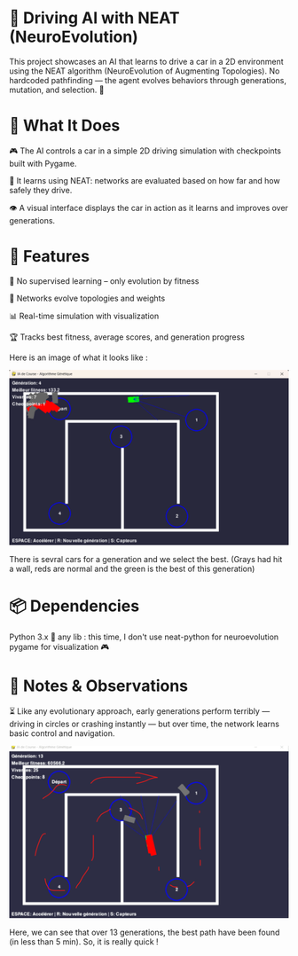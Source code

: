 # 🚗 Driving AI with NEAT (NeuroEvolution)
This project showcases an AI that learns to drive a car in a 2D environment using the NEAT algorithm (NeuroEvolution of Augmenting Topologies). No hardcoded pathfinding — the agent evolves behaviors through generations, mutation, and selection. 🧬

# 🧠 What It Does
🎮 The AI controls a car in a simple 2D driving simulation with checkpoints built with Pygame.

🧬 It learns using NEAT: networks are evaluated based on how far and how safely they drive.

👁️ A visual interface displays the car in action as it learns and improves over generations.

# 🚀 Features
  🔄 No supervised learning – only evolution by fitness

  🧠 Networks evolve topologies and weights

  📊 Real-time simulation with visualization

  🏆 Tracks best fitness, average scores, and generation progress
  

Here is an image of what it looks like :

![Image_cars](Images/Img_car_start.png)

There is sevral cars for a generation and we select the best. (Grays had hit a wall, reds are normal and the green is the best of this generation)

# 📦 Dependencies
  Python 3.x 🐍
  any lib : this time, I don't use neat-python for neuroevolution
  pygame for visualization 🎮

# 📝 Notes & Observations
⏳ Like any evolutionary approach, early generations perform terribly — driving in circles or crashing instantly — but over time, the network learns basic control and navigation.

![Image_cars](Images/Img_car_best_path.png)

Here, we can see that over 13 generations, the best path have been found (in less than 5 min). So, it is really quick !
